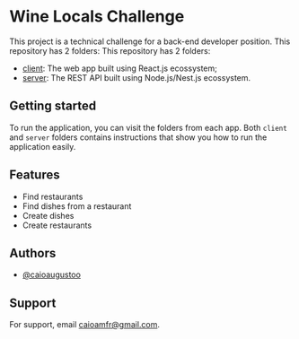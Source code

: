 # Wine Locals Challenge

This project is a technical challenge for a back-end developer position. This repository has 2 folders:
This repository has 2 folders:

- [client](https://github.com/CaioAugustoo/wine-locals-challenge/tree/master/client): The web app built using React.js ecossystem;
- [server](https://github.com/CaioAugustoo/wine-locals-challenge/tree/master/server): The REST API built using Node.js/Nest.js ecossystem.

## Getting started

To run the application, you can visit the folders from each app.
Both `client` and `server` folders contains instructions that show you how to run the application easily.

## Features

- Find restaurants
- Find dishes from a restaurant
- Create dishes
- Create restaurants

## Authors

- [@caioaugustoo](https://www.github.com/caioaugustoo)

## Support

For support, email caioamfr@gmail.com.
